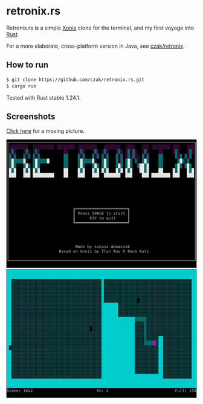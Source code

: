# retronix.rs

Retronix.rs is a simple [Xonix](https://en.wikipedia.org/wiki/Xonix) clone for the terminal, and my first voyage into [Rust](https://www.rust-lang.org).

For a more elaborate, cross-platform version in Java, see [czak/retronix](https://github.com/czak/retronix).

## How to run

```sh
$ git clone https://github.com/czak/retronix.rs.git
$ cargo run
```

Tested with Rust stable 1.24.1.

## Screenshots

[Click here](https://czak.github.io/retronix.rs/index.html) for a moving picture.

![startup](https://raw.githubusercontent.com/czak/retronix.rs/assets/screenshots/startup.png)
![game](https://raw.githubusercontent.com/czak/retronix.rs/assets/screenshots/game.png)
